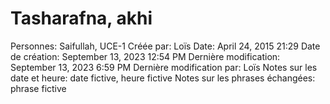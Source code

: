 # Tasharafna, akhi

Personnes: Saifullah, UCE-1
Créée par: Loïs
Date: April 24, 2015 21:29
Date de création: September 13, 2023 12:54 PM
Dernière modification: September 13, 2023 6:59 PM
Dernière modification par: Loïs
Notes sur les date et heure: date fictive, heure fictive
Notes sur les phrases échangées: phrase fictive